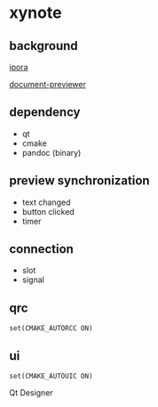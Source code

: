 # xynote

## background

[ipora](https://git.nju.edu.cn/iori_ichinose/ipora)

[document-previewer](https://github.com/VGalaxies/document-previewer)

## dependency

- qt
- cmake
- pandoc (binary)

## preview synchronization

- text changed
- button clicked
- timer

## connection

- slot
- signal

## qrc

`set(CMAKE_AUTORCC ON)`

## ui

`set(CMAKE_AUTOUIC ON)`

Qt Designer
